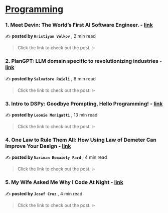
<h1><a href=https://medium.com/tag/programming/recommended target="_blank" rel="noopener noreferrer">Programming</a></h1>
<h3>1. Meet Devin: The World’s First AI Software Engineer. - <a href=https://medium.com/@kristiyan.velkov/meet-devin-the-worlds-first-ai-software-engineer-f0c35f221bdd?source=tag_recommended_feed---------0-84----------programming----------80fa4841_dc68_48d9_bf0f_d859a32236d4------- target="_blank" rel="noopener noreferrer">link</a></h3>

✍️ **posted by `Kristiyan Velkov`** <date> , 2 min read</date>

<blockquote>Click the link to check out the post. ⌲</blockquote>

<h3>2. PlanGPT: LLM domain specific to revolutionizing industries - <a href=https://medium.com/gitconnected/plangpt-llm-domain-specific-to-revolutionizing-industries-f6c0ad87aec7?source=tag_recommended_feed---------1-107----------programming----------80fa4841_dc68_48d9_bf0f_d859a32236d4------- target="_blank" rel="noopener noreferrer">link</a></h3>

✍️ **posted by `Salvatore Raieli`** <date> , 8 min read</date>

<blockquote>Click the link to check out the post. ⌲</blockquote>

<h3>3. Intro to DSPy: Goodbye Prompting, Hello Programming! - <a href=https://medium.com/towards-data-science/intro-to-dspy-goodbye-prompting-hello-programming-4ca1c6ce3eb9?source=tag_recommended_feed---------2-85----------programming----------80fa4841_dc68_48d9_bf0f_d859a32236d4------- target="_blank" rel="noopener noreferrer">link</a></h3>

✍️ **posted by `Leonie Monigatti`** <date> , 13 min read</date>

<blockquote>Click the link to check out the post. ⌲</blockquote>

<h3>4. One Law to Rule Them All: How Using Law of Demeter Can Improve Your Design - <a href=https://medium.com/towardsdev/one-law-to-rule-them-all-how-using-law-of-demeter-can-improve-your-design-c2d0b704e448?source=tag_recommended_feed---------3-84----------programming----------80fa4841_dc68_48d9_bf0f_d859a32236d4------- target="_blank" rel="noopener noreferrer">link</a></h3>

✍️ **posted by `Nariman Esmaiely Fard`** <date> , 4 min read</date>

<blockquote>Click the link to check out the post. ⌲</blockquote>

<h3>5. My Wife Asked Me Why I Code At Night - <a href=https://medium.com/stackademic/my-wife-asked-me-why-i-code-at-night-95390823c176?source=tag_recommended_feed---------4-107----------programming----------80fa4841_dc68_48d9_bf0f_d859a32236d4------- target="_blank" rel="noopener noreferrer">link</a></h3>

✍️ **posted by `Josef Cruz`** <date> , 4 min read</date>

<blockquote>Click the link to check out the post. ⌲</blockquote>

